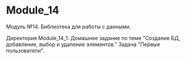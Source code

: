 # Module_14
Модуль №14. Библиотека для работы с данными.

Директория Module_14_1: Домашнее задание по теме "Создание БД, добавление, выбор и удаление элементов." Задача "Первые пользователи".

